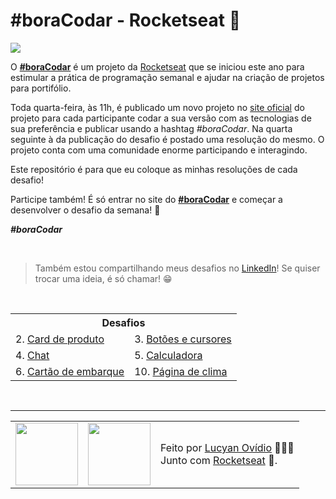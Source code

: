 # #boraCodar - Rocketseat 🚀

<img src="https://img.shields.io/github/license/lucyanovidio/boraCodar-rocketseat.svg" />

<br>

O <a href="https://boracodar.dev">**#boraCodar**</a> é um projeto da <a href="https://rocketseat.com.br">Rocketseat</a> que se iniciou este ano para estimular a prática de programação semanal e ajudar na criação de projetos para portifólio.

Toda quarta-feira, às 11h, é publicado um novo projeto no <a href="https://boracodar.dev">site oficial</a> do projeto para cada participante codar a sua versão com as tecnologias de sua preferência e publicar usando a hashtag *#boraCodar*. Na quarta seguinte à da publicação do desafio é postado uma resolução do mesmo. O projeto conta com uma comunidade enorme participando e interagindo.

Este repositório é para que eu coloque as minhas resoluções de cada desafio! 

Participe também! É só entrar no site do <a href="https://boracodar.dev">**#boraCodar**</a> e começar a desenvolver o desafio da semana! 🚀

***#boraCodar***

<br>

> Também estou compartilhando meus desafios no [LinkedIn](https://linkedin.com/in/lucyanovidio)! Se quiser trocar uma ideia, é só chamar! 😁

<br>

<table>
  <tr>
    <th colspan="2">Desafios</th>
  </tr>
  <tr>
    <td>2. <a href="https://github.com/lucyanovidio/boraCodar-rocketseat/tree/main/desafio-02">Card de produto</a></td>
    <td>3. <a href="https://github.com/lucyanovidio/boraCodar-rocketseat/tree/main/desafio-03">Botões e cursores</a></td>
  </tr>
  <tr>
    <td>4. <a href="https://github.com/lucyanovidio/boraCodar-rocketseat/tree/main/desafio-04">Chat</a></td>
    <td>5. <a href="https://github.com/lucyanovidio/boraCodar-rocketseat/tree/main/desafio-05">Calculadora</a></td>
  </tr>
  <tr>
    <td>6. <a href="https://github.com/lucyanovidio/boraCodar-rocketseat/tree/main/desafio-06">Cartão de embarque</a></td>
    <td>10. <a href="https://github.com/lucyanovidio/boraCodar-rocketseat/tree/main/desafio-10">Página de clima</a></td>
  </tr>
</table>

<br>

---

<table>
  <tr>
    <td>
      <img src="https://github.com/lucyanovidio.png" width="100px" />
    </td>
    <td>
      <img src="https://github.com/rocketseat-education.png" width="100px" />
    </td>
    <td>
      Feito por <a href="https://github.com/lucyanovidio">Lucyan Ovídio</a> 🙋🏿‍♂️
      <br> Junto com <a href="https://rocketseat.com.br">Rocketseat</a> 🚀.
    </td>
  </tr>
</table>
